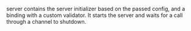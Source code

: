 server contains the server initializer based on the passed config, and a binding with a custom validator.
It starts the server and waits for a call through a channel to shutdown.